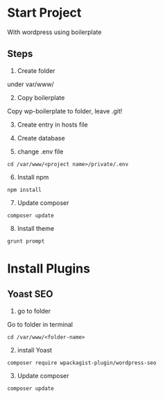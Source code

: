 # Start Project

With wordpress using boilerplate


## Steps


1. Create folder

under var/www/<project name>

2. Copy boilerplate

Copy wp-boilerplate to folder, leave .git!

3. Create entry in hosts file

4. Create database

5. change .env file
```
cd /var/www/<project name>/private/.env
```

6. Install npm

```
npm install
```

7. Update composer

```
composer update
```

8. Install theme

```
grunt prompt
```





# Install Plugins

## Yoast SEO

1. go to folder

Go to folder in terminal

```
cd /var/www/<folder-name>
```

2. install Yoast

```
composer require wpackagist-plugin/wordpress-seo
```

3. Update composer
```
composer update
```
